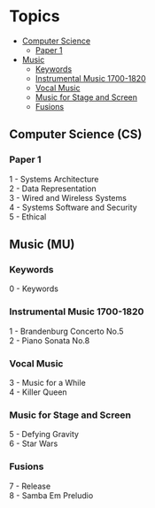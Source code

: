 # Topics
- [Computer Science](#computer-science-cs)
  - [Paper 1](#paper-1)
- [Music](#music-mu)
  - [Keywords](#keywords)
  - [Instrumental Music 1700-1820](#instrumental-music-1700-1820)
  - [Vocal Music](#vocal-music)
  - [Music for Stage and Screen](#music-for-stage-and-screen)
  - [Fusions](#fusions)

## Computer Science (CS)
### Paper 1
1 - Systems Architecture\
2 - Data Representation\
3 - Wired and Wireless Systems\
4 - Systems Software and Security\
5 - Ethical

## Music (MU)
### Keywords
0 - Keywords
### Instrumental Music 1700-1820
1 - Brandenburg Concerto No.5\
2 - Piano Sonata No.8
### Vocal Music
3 - Music for a While\
4 - Killer Queen
### Music for Stage and Screen
5 - Defying Gravity\
6 - Star Wars
### Fusions
7 - Release\
8 - Samba Em Preludio